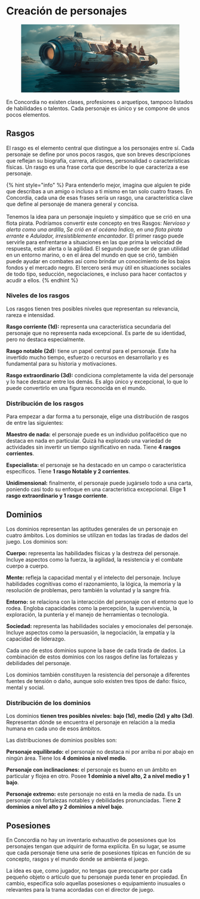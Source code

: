 # Creación de personajes

<div data-full-width="true">

<figure><img src=".gitbook/assets/mekanoide_group_of_characters_in_a_futuristic_boat_sunny_weathe_7dac0ecf-d9e0-4270-b8c8-6b4761581dda (1).png" alt=""><figcaption></figcaption></figure>

</div>

En Concordia no existen clases, profesiones o arquetipos, tampoco listados de habilidades o talentos. Cada personaje es único y se compone de unos pocos elementos.

## Rasgos

El rasgo es el elemento central que distingue a los personajes entre sí. Cada personaje se define por unos pocos rasgos, que son breves descripciones que reflejan su biografía, carrera, aficiones, personalidad o características físicas. Un rasgo es una frase corta que describe lo que caracteriza a ese personaje.

{% hint style="info" %}
Para entenderlo mejor, imagina que alguien te pide que describas a un amigo o incluso a ti mismo en tan solo cuatro frases. En Concordia, cada una de esas frases sería un rasgo, una característica clave que define al personaje de manera general y concisa.\
\
Tenemos la idea para un personaje inquieto y simpático que se crió en una flota pirata. Podríamos convertir este concepto en tres Rasgos: _Nervioso y alerta como una ardilla_, _Se crió en el océano Índico, en una flota pirata errante_ e _Adulador, irresistiblemente encantador_. El primer rasgo puede servirle para enfrentarse a situaciones en las que prima la velocidad de respuesta, estar alerta o la agilidad. El segundo puede ser de gran utilidad en un entorno marino, o en el área del mundo en que se crió, también puede ayudar en combates así como brindar un conocimiento de los bajos fondos y el mercado negro. El tercero será muy útil en situaciones sociales de todo tipo, seducción, negociaciones, e incluso para hacer contactos y acudir a ellos.
{% endhint %}

### Niveles de los rasgos

Los rasgos tienen tres posibles niveles que representan su relevancia, rareza e intensidad.

**Rasgo corriente (1d):** representa una característica secundaria del personaje que no representa nada excepcional. Es parte de su identidad, pero no destaca especialmente.

**Rasgo notable (2d):** tiene un papel central para el personaje. Este ha invertido mucho tiempo, esfuerzo o recursos en desarrollarlo y es fundamental para su historia y motivaciones.

**Rasgo extraordinario (3d):** condiciona completamente la vida del personaje y lo hace destacar entre los demás. Es algo único y excepcional, lo que lo puede convertirlo en una figura reconocida en el mundo.

### Distribución de los rasgos

Para empezar a dar forma a tu personaje, elige una distribución de rasgos de entre las siguientes:

**Maestro de nada:** el personaje puede es un individuo polifacético que no destaca en nada en particular. Quizá ha explorado una variedad de actividades sin invertir un tiempo significativo en nada. Tiene **4 rasgos corrientes**.

**Especialista:** el personaje se ha destacado en un campo o característica específicos. Tiene **1 rasgo Notable y 2 corrientes**.

**Unidimensional:** finalmente, el personaje puede jugárselo todo a una carta, poniendo casi todo su enfoque en una característica excepcional. Elige **1 rasgo extraordinario y 1 rasgo corriente**.

## Dominios

Los dominios representan las aptitudes generales de un personaje en cuatro ámbitos. Los dominios se utilizan en todas las tiradas de dados del juego. Los dominios son:

**Cuerpo:** representa las habilidades físicas y la destreza del personaje. Incluye aspectos como la fuerza, la agilidad, la resistencia y el combate cuerpo a cuerpo.

**Mente:** refleja la capacidad mental y el intelecto del personaje. Incluye habilidades cognitivas como el razonamiento, la lógica, la memoria y la resolución de problemas, pero también la voluntad y la sangre fría.

**Entorno:** se relaciona con la interacción del personaje con el entorno que lo rodea. Engloba capacidades como la percepción, la supervivencia, la exploración, la puntería y el manejo de herramientas o tecnología.

**Sociedad:** representa las habilidades sociales y emocionales del personaje. Incluye aspectos como la persuasión, la negociación, la empatía y la capacidad de liderazgo.

Cada uno de estos dominios supone la base de cada tirada de dados. La combinación de estos dominios con los rasgos define las fortalezas y debilidades del personaje.

Los dominios también constituyen la resistencia del personaje a diferentes fuentes de tensión o daño, aunque solo existen tres tipos de daño: físico, mental y social.

### **Distribución de los dominios**

Los dominios **tienen tres posibles niveles:** **bajo (1d), medio (2d) y alto (3d)**. Representan dónde se encuentra el personaje en relación a la media humana en cada uno de esos ámbitos.

Las distribuciones de dominios posibles son:

**Personaje equilibrado:** el personaje no destaca ni por arriba ni por abajo en ningún área. Tiene los **4 dominios a nivel medio**.&#x20;

**Personaje con inclinaciones:** el personaje es bueno en un ámbito en particular y flojea en otro. Posee **1 dominio a nivel alto, 2 a nivel medio y 1 bajo**.

**Personaje extremo:** este personaje no está en la media de nada. Es un personaje con fortalezas notables y debilidades pronunciadas. Tiene **2 dominios a nivel alto y 2 dominios a nivel bajo**.

## Posesiones

En Concordia no hay un inventario exhaustivo de posesiones que los personajes tengan que adquirir de forma explícita. En su lugar, se asume que cada personaje tiene una serie de posesiones típicas en función de su concepto, rasgos y el mundo donde se ambienta el juego.

La idea es que, como jugador, no tengas que preocuparte por cada pequeño objeto o artículo que tu personaje pueda tener en propiedad. En cambio, especifica solo aquellas posesiones o equipamiento inusuales o relevantes para la trama acordadas con el director de juego.
